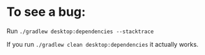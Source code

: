 # To see a bug:

Run `./gradlew desktop:dependencies --stacktrace`

If you run `./gradlew clean desktop:dependencies` it actually works.
